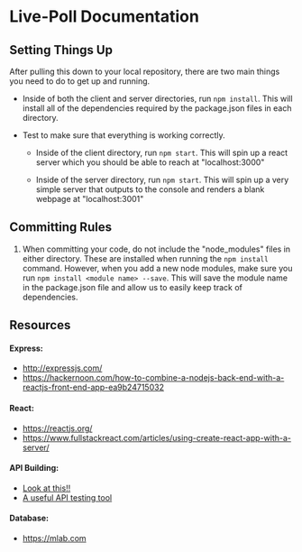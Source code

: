 # Live-Poll Documentation


## Setting Things Up
After pulling this down to your local repository, there are two main things
you need to do to get up and running.

* Inside of both the client and server directories, run `npm install`. This will install
    all of the dependencies required by the package.json files in each directory.

* Test to make sure that everything is working correctly.

  * Inside of the client directory, run `npm start`. This will spin up a react server
        which you should be able to reach at "localhost:3000"

  * Inside of the server directory, run `npm start`. This will spin up a very simple
        server that outputs to the console and renders a blank webpage at "localhost:3001"


## Committing Rules
1. When committing your code, do not include the "node_modules" files in either directory. These
are installed when running the `npm install` command. However, when you add a new node modules,
make sure you run `npm install <module name> --save`. This will save the module name in the package.json
file and allow us to easily keep track of dependencies.


## Resources

#### Express:
* http://expressjs.com/
* https://hackernoon.com/how-to-combine-a-nodejs-back-end-with-a-reactjs-front-end-app-ea9b24715032

#### React:
* https://reactjs.org/
* https://www.fullstackreact.com/articles/using-create-react-app-with-a-server/

#### API Building:
* [Look at this!!](https://scotch.io/tutorials/build-a-restful-api-using-node-and-express-4#toc-want-more-mean-setting-up-a-mean-stack-single-page-application-build-a-restful-api-using-node-and-express-4-using-gruntjs-in-a-mean-stack-application-authenticate-a-node-api-with-tokens)
* [A useful API testing tool](https://www.getpostman.com/)

#### Database:
* https://mlab.com

